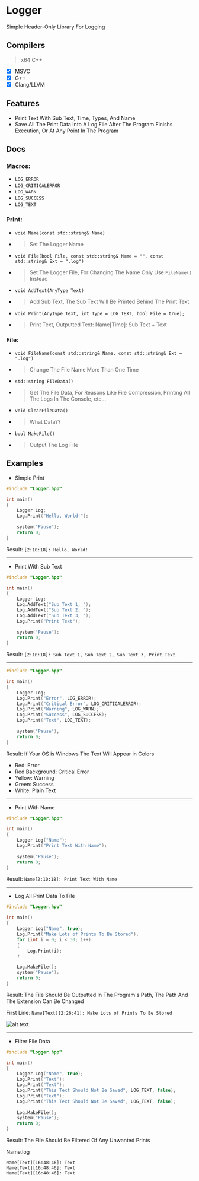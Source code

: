 # Logger
Simple Header-Only Library For Logging

## Compilers
> x64 C++
- [X] MSVC
- [X] G++
- [X] Clang/LLVM

## Features
* Print Text With Sub Text, Time, Types, And Name
* Save All The Print Data Into A Log File After The Program Finishs Execution, Or At Any Point In The Program

## Docs
### Macros: 
- `LOG_ERROR`
- `LOG_CRITICALERROR`
- `LOG_WARN`
- `LOG_SUCCESS`
- `LOG_TEXT`

### Print: 
- `void Name(const std::string& Name)`
- > Set The Logger Name
- `void File(bool File, const std::string& Name = "", const std::string& Ext = ".log")`
- > Set The Logger File, For Changing The Name Only Use `FileName()` Instead
- `void AddText(AnyType Text)`
- > Add Sub Text, The Sub Text Will Be Printed Behind The Print Text
- `void Print(AnyType Text, int Type = LOG_TEXT, bool File = true);`
- > Print Text, Outputted Text: Name[Time]: Sub Text + Text

### File: 
- `void FileName(const std::string& Name, const std::string& Ext = ".log")`
- > Change The File Name More Than One Time
- `std::string FileData()`
- > Get The File Data, For Reasons Like File Compression, Printing All The Logs In The Console, etc...
- `void ClearFileData()`
- > What Data??
- `bool MakeFile()`
- > Output The Log File

## Examples
* Simple Print
```cpp
#include "Logger.hpp"

int main()
{
	Logger Log;
	Log.Print("Hello, World!");
	
	system("Pause");
	return 0;
}
```
Result: `[2:10:18]: Hello, World!`

---

* Print With Sub Text
```cpp
#include "Logger.hpp"

int main()
{
	Logger Log;
	Log.AddText("Sub Text 1, ");
	Log.AddText("Sub Text 2, ");
	Log.AddText("Sub Text 3, ");
	Log.Print("Print Text");
	
	system("Pause");
	return 0;
}
```
Result: `[2:10:18]: Sub Text 1, Sub Text 2, Sub Text 3, Print Text`

---

```cpp
#include "Logger.hpp"

int main()
{
	Logger Log;
	Log.Print("Error", LOG_ERROR);
	Log.Print("Critical Error", LOG_CRITICALERROR);
	Log.Print("Warning", LOG_WARN);
	Log.Print("Success", LOG_SUCCESS);
	Log.Print("Text", LOG_TEXT);
	
  	system("Pause");
	return 0;
}
```
Result: If Your OS is Windows The Text Will Appear in Colors
- Red: Error
- Red Background: Critical Error
- Yellow: Warning
- Green: Success
- White: Plain Text

---

* Print With Name
```cpp
#include "Logger.hpp"

int main()
{
	Logger Log("Name");
	Log.Print("Print Text With Name");
	
	system("Pause");
	return 0;
}
```
Result: `Name[2:10:18]: Print Text With Name`

---

* Log All Print Data To File
```cpp
#include "Logger.hpp"

int main()
{
	Logger Log("Name", true);
	Log.Print("Make Lots of Prints To Be Stored");
	for (int i = 0; i < 30; i++)
	{
		Log.Print(i);
	}

	Log.MakeFile();
	system("Pause");
	return 0;
}
```
Result: The File Should Be Outputted In The Program's Path, The Path And The Extension Can Be Changed

First Line: `Name[Text][2:26:41]: Make Lots of Prints To Be Stored`

![alt text](https://i.postimg.cc/0ytbMVjS/Example.png)

---

* Filter File Data
```cpp
#include "Logger.hpp"

int main()
{
	Logger Log("Name", true);
	Log.Print("Text");
	Log.Print("Text");
	Log.Print("This Text Should Not Be Saved", LOG_TEXT, false);
	Log.Print("Text");
	Log.Print("This Text Should Not Be Saved", LOG_TEXT, false);
	
	Log.MakeFile();
	system("Pause");
	return 0;
}
```
Result: The File Should Be Filtered Of Any Unwanted Prints

Name.log
```
Name[Text][16:48:46]: Text
Name[Text][16:48:46]: Text
Name[Text][16:48:46]: Text
```
